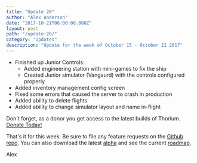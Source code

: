 ```yaml
---
title: "Update 20"
author: "Alex Anderson"
date: "2017-10-21T06:00:00.000Z"
layout: post
path: "/update-20/"
category: "Updates"
description: "Update for the week of October 15 - October 21 2017"
---
```


- Finished up Junior Controls:
  - Added engineering station with mini-games to fix the ship
  - Created Junior simulator (Vangaurd) with the controls configured properly
- Added inventory management config screen
- Fixed some errors that caused the server to crash in production
- Added ability to delete flights
- Added ability to change simulator layout and name in-flight


Don't forget, as a donor you get access to the latest builds of Thorium. [Donate Today!](/download)

That's it for this week. Be sure to file any feature requests on the [Github repo](https://github.com/Thorium-Sim/thorium/issues). You can also download the latest [alpha](https://github.com/Thorium-Sim/thorium/releases) and see the current [roadmap](https://github.com/Thorium-Sim/thorium/projects/2).

Alex
